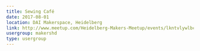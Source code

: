 ```yaml
---
title: Sewing Café
date: 2017-08-01
location: DAI Makerspace, Heidelberg
link: http://www.meetup.com/Heidelberg-Makers-Meetup/events/lkntvlywlbcb/
usergroup: makershd
type: usergroup
---
```

